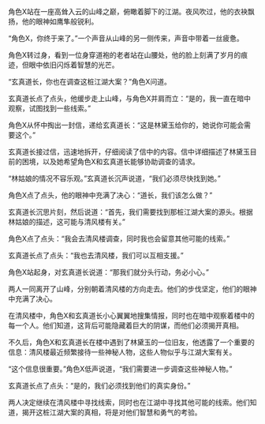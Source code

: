 角色X站在一座高耸入云的山峰之巅，俯瞰着脚下的江湖。夜风吹过，他的衣袂飘扬，他的眼神如鹰隼般锐利。

“角色X，你终于来了。”一个声音从山峰的另一侧传来，声音中带着一丝疲惫。

角色X转过身，看到一位身穿道袍的老者站在山腰处，他的脸上刻满了岁月的痕迹，但眼中依旧闪烁着智慧的光芒。

“玄真道长，你也在调查这桩江湖大案？”角色X问道。

玄真道长点了点头，他缓步走上山峰，与角色X并肩而立：“是的，我一直在暗中观察，试图找到一些线索。”

角色X从怀中掏出一封信，递给玄真道长：“这是林黛玉给你的，她说你可能会需要这个。”

玄真道长接过信，迅速地拆开，仔细阅读了信中的内容。信中详细描述了林黛玉目前的困境，以及她希望角色X和玄真道长能够协助调查的请求。

“林姑娘的情况不容乐观。”玄真道长沉声说道，“我们必须尽快找到她。”

角色X点了点头，他的眼神中充满了决心：“道长，我们该怎么做？”

玄真道长沉思片刻，然后说道：“首先，我们需要找到那桩江湖大案的源头。根据林姑娘的描述，这可能与清风楼有关。”

角色X点了点头：“我会去清风楼调查，同时我也会留意其他可能的线索。”

玄真道长点了点头：“我也去清风楼，我们可以互相支援。”

角色X站起身，对玄真道长说道：“那我们就分头行动，务必小心。”

两人一同离开了山峰，分别朝着清风楼的方向走去。他们的步伐坚定，他们的眼神中充满了决心。

在清风楼中，角色X和玄真道长小心翼翼地搜集情报，同时也在暗中观察着楼中的每一个人。他们知道，这背后可能隐藏着巨大的阴谋，而他们必须揭开真相。

不久后，角色X和玄真道长在楼中遇到了林黛玉的一位旧友，他透露了一个重要的信息：清风楼最近频繁接待一些神秘人物，这些人物似乎与江湖大案有关。

“这个信息很重要。”角色X低声说道，“我们需要进一步调查这些神秘人物。”

玄真道长点了点头：“是的，我们必须找到他们的真实身份。”

两人决定继续在清风楼中寻找线索，同时也在江湖中寻找其他可能的线索。他们知道，揭开这桩江湖大案的真相，将是对他们智慧和勇气的考验。